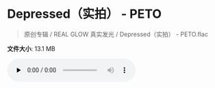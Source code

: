 # Depressed（实拍） - PETO

> 原创专辑 / REAL GLOW 真实发光 / Depressed（实拍） - PETO.flac

**文件大小**: 13.1 MB

<audio preload="none" controls><source src="https://file.hsyhx.top/archive/原创专辑/REAL_GLOW_真实发光/Depressed（实拍） - PETO.flac" type="audio/mpeg">您的浏览器不支持此音频格式</audio>